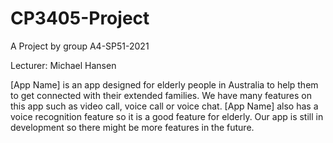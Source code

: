 # CP3405-Project

A Project by group A4-SP51-2021

Lecturer: Michael Hansen

[App Name] is an app designed for elderly people in Australia to help them to get connected with their extended families. We have many features on this app such as video call, voice call or voice chat. [App Name] also has a voice recognition feature so it is a good feature for elderly. Our app is still in development so there might be more features in the future.


